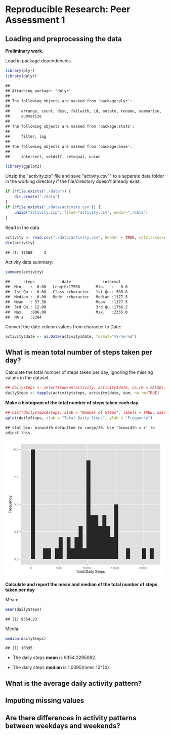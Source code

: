 # Reproducible Research: Peer Assessment 1

## Loading and preprocessing the data

**Preliminary work.**

Load in package dependencies.

```r
library(plyr)
library(dplyr)
```

```
## 
## Attaching package: 'dplyr'
## 
## The following objects are masked from 'package:plyr':
## 
##     arrange, count, desc, failwith, id, mutate, rename, summarise,
##     summarize
## 
## The following objects are masked from 'package:stats':
## 
##     filter, lag
## 
## The following objects are masked from 'package:base':
## 
##     intersect, setdiff, setequal, union
```

```r
library(ggplot2)
```

Unzip the "activity.zip" file and save "activity.csv"" to a separate data folder in the working directory if the file/directory doesn't already exist.


```r
if (!file.exists("./data")) {
    dir.create("./data")
}
if (!file.exists("./data/activity.csv")) {
    unzip("activity.zip", files="activity.csv", exdir="./data")
}
```

Read in the data.

```r
activity <- read.csv("./data/activity.csv", header = TRUE, colClasses=c("numeric", "character", "numeric"))
dim(activity)
```

```
## [1] 17568     3
```

Activity data summary:

```r
summary(activity)
```

```
##      steps            date              interval     
##  Min.   :  0.00   Length:17568       Min.   :   0.0  
##  1st Qu.:  0.00   Class :character   1st Qu.: 588.8  
##  Median :  0.00   Mode  :character   Median :1177.5  
##  Mean   : 37.38                      Mean   :1177.5  
##  3rd Qu.: 12.00                      3rd Qu.:1766.2  
##  Max.   :806.00                      Max.   :2355.0  
##  NA's   :2304
```

Convert the date column values from character to Date:

```r
activity$date <- as.Date(activity$date, format="%Y-%m-%d")
```
## What is mean total number of steps taken per day?
Calculate the total number of steps taken per day, ignoring the missing values in the dataset.


```r
## dailysteps <- select(rowsum(activity, activity$date, na.rm = FALSE), steps)  
dailySteps <- tapply(activity$steps, activity$date, sum, na.rm=TRUE)
```

**Make a histogram of the total number of steps taken each day.**


```r
## hist(dailysteps$steps, xlab = "Number of Steps", labels = TRUE, main="Histogram of Daily Steps")
qplot(dailySteps, xlab = "Total Daily Steps", ylab = "Frequency")
```

```
## stat_bin: binwidth defaulted to range/30. Use 'binwidth = x' to adjust this.
```

![](PA1_template_files/figure-html/unnamed-chunk-7-1.png) 

**Calculate and report the mean and median of the total number of steps taken per day**


Mean: 


```r
mean(dailySteps)
```

```
## [1] 9354.23
```

Media: 


```r
median(dailySteps)
```

```
## [1] 10395
```

- The daily steps **mean** is 9354.2295082.

- The daily steps **median** is 1.0395\times 10^{4}.

## What is the average daily activity pattern?



## Imputing missing values



## Are there differences in activity patterns between weekdays and weekends?
